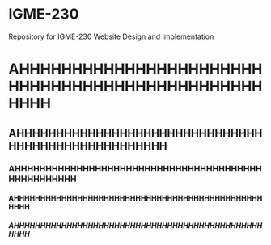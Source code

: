 # IGME-230
Repository for IGME-230 Website Design and Implementation

# AHHHHHHHHHHHHHHHHHHHHHHHHHHHHHHHHHHHHHHHHHHHHHHHHHHH
## AHHHHHHHHHHHHHHHHHHHHHHHHHHHHHHHHHHHHHHHHHHHHHHHHHHH
### AHHHHHHHHHHHHHHHHHHHHHHHHHHHHHHHHHHHHHHHHHHHHHHHHHHH
#### AHHHHHHHHHHHHHHHHHHHHHHHHHHHHHHHHHHHHHHHHHHHHHHHHHHH
##### AHHHHHHHHHHHHHHHHHHHHHHHHHHHHHHHHHHHHHHHHHHHHHHHHHHH
